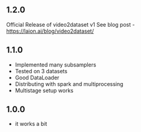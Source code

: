 ## 1.2.0

Official Release of video2dataset v1
See blog post - https://laion.ai/blog/video2dataset/

## 1.1.0

* Implemented many subsamplers
* Tested on 3 datasets
* Good DataLoader
* Distributing with spark and multiprocessing
* Multistage setup works

## 1.0.0

* it works a bit
